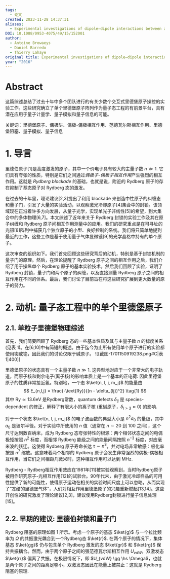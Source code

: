 ```yaml
---
tags:
  - 论文
created: 2023-11-28 14:37:31
aliases:
  - Experimental investigations of dipole–dipole interactions between a few Rydberg atoms
DOI: 10.1088/0953-4075/49/15/152001
author:
  - Antoine Browaeys
  - Daniel Barredo
  - Thierry Lahaye
original title: Experimental investigations of dipole–dipole interactions between a few Rydberg atoms
year: "2016"
---
```

# Abstract

这篇综述总结了过去十年中多个团队进行的有关少数个交互式里德堡原子操控的实验工作。这些研究确立了单个里德堡原子阵列作为量子态工程的有前景平台，具有潜在应用于量子计量学、量子模拟和量子信息的可能。

关键词：里德堡原子、偶极阱、偶极-偶极相互作用、范德瓦尔斯相互作用、里德堡阻塞、量子模拟、量子信息

# 1. 导言

里德伯原子[1]是高度激发的原子，其中一个价电子具有较大的主量子数 $n \gg 1$. 它们具有夸张的性质，特别是它们之间通过*偶极子-偶极子相互作用*产生强烈的相互作用。这就是 *Rydberg blockade* 的基础，也就是说，附近的 Rydberg 原子的存在抑制了基态原子对 Rydberg 态的激发。

在过去的十年里，理论建议[2,3]提出了利用 blockade 来创造中性原子的纠缠态和量子门，引发了大量的实验活动，以观察激光冷却原子[4]集合中的封锁。该领域现在正沿着许多方向发展，从量子光学，实现单光子非线性[5]的希望，到大集合中的多体物理[6,7]。本文综述了近年来关于 Rydberg 封锁的实验工作及其在原子纠缠和 Rydberg 原子间相互作用测量中的应用。我们的研究重点是在可寻址的光镊[8]阵列中捕获几个独立原子的小型、良好控制的系统。我们将只简单地提到最近的工作，这些工作是基于使用量子气体显微镜[9]的光学晶格中持有的单个原子。

这次审查的组织如下。我们首先回顾这些研究背后的动机，特别是基于封锁机制的量子门的原理。然后，在理论提醒了 Rydberg 原子之间的相互作用之后，我们介绍了用于操纵单个 Rydberg 原子的基本实验技术。然后我们回顾了实验，证明了 Rydberg 封锁，量子门和两个原子的纠缠，以及直接测量 Rydberg 原子之间的相互作用在不同的体系。最后，我们讨论了目前旨在将这些研究扩展到更大数量的原子的努力。

# 2. 动机: 量子态工程中的单个里德堡原子

## 2.1. 单粒子里德堡物理综述

首先，我们简要回顾了 Rydberg 态的一些基本性质及其与主量子数 $n$ 的标度关系(见表 1)。在[6,10]中有简短的概述。由于迄今为止所有使用单个原子进行的实验都使用铷或铯，因此我们的讨论仅限于碱原子。
![[截图-1701150919238.png#C|表 1|400]]





里德堡原子的状态具有一个主量子数 $n \gg 1$. 这典型地对应于一个非常大的电子轨道，而原子核和剩余电子(离子核)的影响本质上是一个基本的正电荷: 因此里德堡原子的性质非常接近氢。特别地，一个态 $\ket{n, l, j, m_j}$ 的能量由
$$
E_{n,l,j} = \frac{-\text{Ry}}{(n - \delta_{lj})^2} \tag{1}
$$
其中 $\text{Ry} \simeq 13.6 \text{eV}$ 是Rydberg常数，quantum defects $\delta_{lj}$ 是 species-dependent 的修正，解释了有限大小的离子核 (重碱原子，$\delta_{l>3} \approx 0$) 的影响.

对于一个状态 $\ket{n, l, j, m_j}$ 的电子波函数的典型大小是 $n^2 a_0$ 的量级，其中 $a_0$ 是玻尔半径。对于实验中所使用的 $n$ 值（通常在 $n \sim 20$ 到 $100$ 之间），这个尺寸达到数百纳米，成为 Rydberg 态夸张特性的根源：两个相邻状态之间的电偶极矩按照 $n^2$ 标度，而相邻 Rydberg 能级之间的能量间隔按照 $n^{-3}$ 标度，对应毫米波的跃迁。这使得 Rydberg 原子寿命长达 $\tau \sim n^3$，并对电场非常敏感：极化率按照 $n^7$ 缩放。这意味着两个相邻的 Rydberg 原子会发生非常强烈的偶极-偶极相互作用，当它们之间相距几微米时，这种相互作用可以达到 $\text{MHz}$.

Rydberg - Rydberg相互作用效应在1981年[11]被实验观察到，当时Rydberg原子被用作研究原子-光相互作用[12]的试验台。90年代末，由于激光冷却样品的可用性提供了新的可能性，使得原子运动在相关的实验时间尺度上可以忽略，从而实现了“冻结的里德堡气体”，人们对相互作用里德堡原子的兴趣重新燃起[13,14]。这些开创性的研究激发了理论建议[2,3]，建议使用Rydberg封锁进行量子信息处理[15]。

## 2.2. 早期的建议: 里德伯封锁和量子门

Rydberg 阻塞的原理如图 1 所示。考虑一个原子的基态 $\ket{g}$ 与一个拉比频率为 $\Omega$ 的共振激光耦合到一个Rydberg态 $\ket{r}$. 在两个原子的情况下，集体基态 $\ket{gg}$ 仍与包含单个 Rydberg 激发的态 $\ket{gr}$ 和 $\ket{rg}$ 保持共振耦合。然而，由于两个原子之间的强范德瓦尔斯相互作用 $U_{vdW}$，双激发态 $\ket{rr}$ 偏离了共振。在极限情况下，即 $U_{vdW} \gg \hs \Omega$，也就是两个原子之间的距离足够小，双激发态因此在能量上被禁止：这就是 Rydberg 阻塞的原理.




